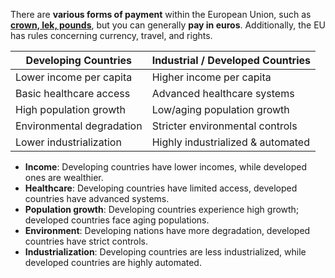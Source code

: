 There are **various forms of payment** within the European Union, such as [**crown, lek, pounds**](Currencies_of_the_European_Union.md), but you can generally **pay in euros**. Additionally, the EU has rules concerning currency, travel, and rights.

| **Developing Countries**          | **Industrial / Developed Countries**   |
| --------------------------------- | -------------------------------------- |
| Lower income per capita           | Higher income per capita               |
| Basic healthcare access           | Advanced healthcare systems            |
| High population growth            | Low/aging population growth            |
| Environmental degradation         | Stricter environmental controls        |
| Lower industrialization           | Highly industrialized & automated      |

- **Income**: Developing countries have lower incomes, while developed ones are wealthier.
- **Healthcare**: Developing countries have limited access, developed countries have advanced systems.
- **Population growth**: Developing countries experience high growth; developed countries face aging populations.
- **Environment**: Developing nations have more degradation, developed countries have strict controls.
- **Industrialization**: Developing countries are less industrialized, while developed countries are highly automated.
